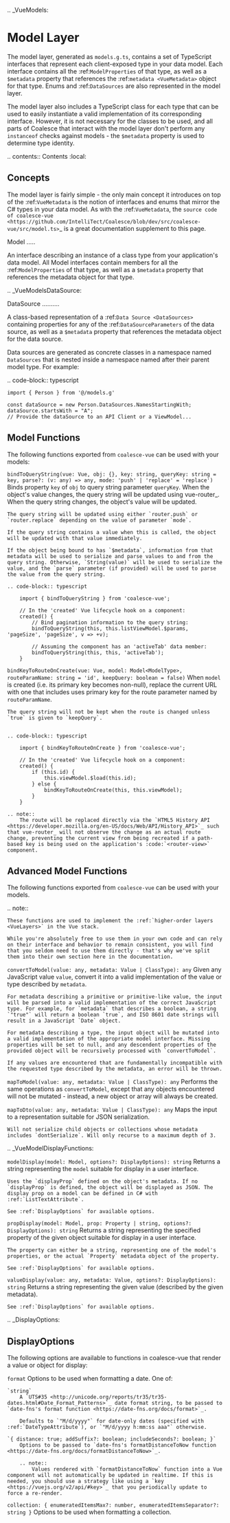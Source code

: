 .. _VueModels:

Model Layer
===========

The model layer, generated as `models.g.ts`, contains a set of TypeScript interfaces that represent each client-exposed type in your data model. Each interface contains all the :ref:`ModelProperties` of that type, as well as a `$metadata` property that references the :ref:`metadata <VueMetadata>` object for that type. Enums and :ref:`DataSources` are also represented in the model layer.

The model layer also includes a TypeScript class for each type that can be used to easily instantiate a valid implementation of its corresponding interface. However, it is not necessary for the classes to be used, and all parts of Coalesce that interact with the model layer don't perform any `instanceof` checks against models - the `$metadata` property is used to determine type identity.

.. contents:: Contents
    :local:


Concepts 
--------

The model layer is fairly simple - the only main concept it introduces on top of the :ref:`VueMetadata` is the notion of interfaces and enums that mirror the C# types in your data model. As with the :ref:`VueMetadata`, the `source code of coalesce-vue <https://github.com/IntelliTect/Coalesce/blob/dev/src/coalesce-vue/src/model.ts>`_ is a great documentation supplement to this page.

Model
.....

An interface describing an instance of a class type from your application's data model. All Model interfaces contain members for all the :ref:`ModelProperties` of that type, as well as a `$metadata` property that references the metadata object for that type.


.. _VueModelsDataSource: 

DataSource
..........

A class-based representation of a :ref:`Data Source <DataSources>` containing properties for any of the :ref:`DataSourceParameters` of the data source, as well as a `$metadata` property that references the metadata object for the data source.

Data sources are generated as concrete classes in a namespace named `DataSources` that is nested inside a namespace named after their parent model type. For example:

.. code-block:: typescript

    import { Person } from '@/models.g'

    const dataSource = new Person.DataSources.NamesStartingWith;
    dataSource.startsWith = "A";
    // Provide the dataSource to an API Client or a ViewModel...


Model Functions
---------------

The following functions exported from ``coalesce-vue`` can be used with your models:

`bindToQueryString(vue: Vue, obj: {}, key: string, queryKey: string = key, parse?: (v: any) => any, mode: 'push' | 'replace' = 'replace')`
    Binds property `key` of `obj` to query string parameter `queryKey`. When the object's value changes, the query string will be updated using vue-router_. When the query string changes, the object's value will be updated.

    The query string will be updated using either `router.push` or `router.replace` depending on the value of parameter `mode`.
    
    If the query string contains a value when this is called, the object will be updated with that value immediately. 

    If the object being bound to has `$metadata`, information from that metadata will be used to serialize and parse values to and from the query string. Otherwise, `String(value)` will be used to serialize the value, and the `parse` parameter (if provided) will be used to parse the value from the query string.

    .. code-block:: typescript

        import { bindToQueryString } from 'coalesce-vue';

        // In the 'created' Vue lifecycle hook on a component:
        created() {
            // Bind pagination information to the query string:
            bindToQueryString(this, this.listViewModel.$params, 'pageSize', 'pageSize', v => +v);

            // Assuming the component has an 'activeTab' data member:
            bindToQueryString(this, this, 'activeTab');
        }
    
`bindKeyToRouteOnCreate(vue: Vue, model: Model<ModelType>, routeParamName: string = 'id', keepQuery: boolean = false)`
    When `model` is created (i.e. its primary key becomes non-null), replace the current URL with one that includes uses primary key for the route parameter named by `routeParamName`.

    The query string will not be kept when the route is changed unless `true` is given to `keepQuery`.


    .. code-block:: typescript

        import { bindKeyToRouteOnCreate } from 'coalesce-vue';

        // In the 'created' Vue lifecycle hook on a component:
        created() {
            if (this.id) {
                this.viewModel.$load(this.id);
            } else {
                bindKeyToRouteOnCreate(this, this.viewModel);
            }
        }

    .. note::
        The route will be replaced directly via the `HTML5 History API <https://developer.mozilla.org/en-US/docs/Web/API/History_API>`_ such that vue-router_ will not observe the change as an actual route change, preventing the current view from being recreated if a path-based key is being used on the application's :code:`<router-view>` component.


Advanced Model Functions
------------------------

The following functions exported from ``coalesce-vue`` can be used with your models. 

.. note::

    These functions are used to implement the :ref:`higher-order layers <VueLayers>` in the Vue stack. 

    While you're absolutely free to use them in your own code and can rely on their interface and behavior to remain consistent, you will find that you seldom need to use them directly - that's why we've split them into their own section here in the documentation.

`convertToModel(value: any, metadata: Value | ClassType): any`
    Given any JavaScript value `value`, convert it into a valid implementation of the value or type described by `metadata`.

    For metadata describing a primitive or primitive-like value, the input will be parsed into a valid implementation of the correct JavaScript type. For example, for `metadata` that describes a boolean, a string `"true"` will return a boolean `true`, and ISO 8601 date strings will result in a JavaScript `Date` object. 

    For metadata describing a type, the input object will be mutated into a valid implementation of the appropriate model interface. Missing properties will be set to null, and any descendent properties of the provided object will be recursively processed with `convertToModel`.

    If any values are encountered that are fundamentally incompatible with the requested type described by the metadata, an error will be thrown.

`mapToModel(value: any, metadata: Value | ClassType): any`
    Performs the same operations as `convertToModel`, except that any objects encountered will not be mutated - instead, a new object or array will always be created.

`mapToDto(value: any, metadata: Value | ClassType): any`
    Maps the input to a representation suitable for JSON serialization.

    Will not serialize child objects or collections whose metadata includes `dontSerialize`. Will only recurse to a maximum depth of 3.

.. _VueModelDisplayFunctions:

`modelDisplay(model: Model, options?: DisplayOptions): string` 
    Returns a string representing the `model` suitable for display in a user interface.

    Uses the `displayProp` defined on the object's metadata. If no `displayProp` is defined, the object will be displayed as JSON. The display prop on a model can be defined in C# with :ref:`ListTextAttribute`.

    See :ref:`DisplayOptions` for available options.

`propDisplay(model: Model, prop: Property | string, options?: DisplayOptions): string`
    Returns a string representing the specified property of the given object suitable for display in a user interface.

    The property can either be a string, representing one of the model's properties, or the actual `Property` metadata object of the property.

    See :ref:`DisplayOptions` for available options.
    
`valueDisplay(value: any, metadata: Value, options?: DisplayOptions): string`
    Returns a string representing the given value (described by the given metadata).

    See :ref:`DisplayOptions` for available options.


.. _DisplayOptions:

DisplayOptions
--------------

The following options are available to functions in coalesce-vue that render a value or object for display:

`format`
    Options to be used when formatting a date. One of:

    `string`
        A `UTS#35 <http://unicode.org/reports/tr35/tr35-dates.html#Date_Format_Patterns>`_ date format string, to be passed to `date-fns's format function <https://date-fns.org/docs/format>`_.

        Defaults to `"M/d/yyyy"` for date-only dates (specified with :ref:`DateTypeAttribute`), or `"M/d/yyyy h:mm:ss aaa"` otherwise. 

    `{ distance: true; addSuffix?: boolean; includeSeconds?: boolean; }`
        Options to be passed to `date-fns's formatDistanceToNow function <https://date-fns.org/docs/formatDistanceToNow>`_.

        .. note::
            Values rendered with `formatDistanceToNow` function into a Vue component will not automatically be updated in realtime. If this is needed, you should use a strategy like using a `key <https://vuejs.org/v2/api/#key>`_ that you periodically update to force a re-render.

`collection: { enumeratedItemsMax?: number, enumeratedItemsSeparator?: string }`
    Options to be used when formatting a collection.
